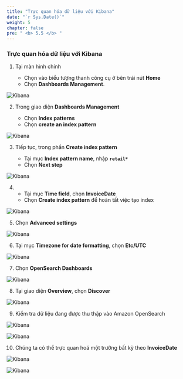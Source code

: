 ```yaml
---
title: "Trực quan hóa dữ liệu với Kibana"
date: "`r Sys.Date()`"
weight: 5
chapter: false
pre: " <b> 5.5 </b> "
---
```


### Trực quan hóa dữ liệu với Kibana

1. Tại màn hình chính

   - Chọn vào biểu tượng thanh công cụ ở bên trái nút **Home**
   - Chọn **Dashboards Management**.

![Kibana](/images/5.2-IngestRealTimeData/createlayer-00060.png?featherlight=false&width=70pc)

2. Trong giao diện **Dashboards Management**

   - Chọn **Index patterns**
   - Chọn **create an index pattern**

![Kibana](/images/5.2-IngestRealTimeData/createlayer-00061.png?featherlight=false&width=70pc)

3. Tiếp tục, trong phần **Create index pattern**

   - Tại mục **Index pattern name**, nhập **`retail*`**
   - Chọn **Next step**

![Kibana](/images/5.2-IngestRealTimeData/createlayer-00064.png?featherlight=false&width=70pc)

4. - Tại mục **Time field**, chọn **InvoiceDate**
   - Chọn **Create index pattern** để hoàn tất việc tạo index

![Kibana](/images/5.2-IngestRealTimeData/createlayer-00065.png?featherlight=false&width=70pc)

5. Chọn **Advanced settings**

![Kibana](/images/5.2-IngestRealTimeData/createlayer-00066.png?featherlight=false&width=70pc)

6. Tại mục **Timezone for date formatting**, chọn **Etc/UTC**

![Kibana](/images/5.2-IngestRealTimeData/createlayer-00067.png?featherlight=false&width=70pc)

7. Chọn **OpenSearch Dashboards**

![Kibana](/images/5.2-IngestRealTimeData/createlayer-00068.png?featherlight=false&width=70pc)

8. Tại giao diện **Overview**, chọn **Discover**

![Kibana](/images/5.2-IngestRealTimeData/createlayer-00069.png?featherlight=false&width=70pc)

9. Kiểm tra dữ liệu đang được thu thập vào Amazon OpenSearch

![Kibana](/images/5.2-IngestRealTimeData/createlayer-00073.png?featherlight=false&width=70pc)

![Kibana](/images/5.2-IngestRealTimeData/createlayer-00075.png?featherlight=false&width=70pc)

10. Chúng ta có thể trực quan hoá một trường bất kỳ theo **InvoiceDate**

![Kibana](/images/5.2-IngestRealTimeData/createlayer-00075.png?featherlight=false&width=70pc)

![Kibana](/images/5.2-IngestRealTimeData/createlayer-00076.png?featherlight=false&width=70pc)
